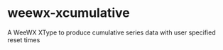 # weewx-xcumulative
A WeeWX XType to produce cumulative series data with user specified reset times
